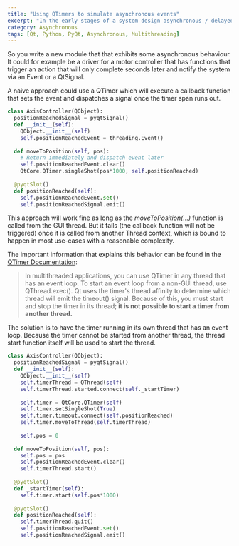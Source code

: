 ```yaml
---
title: "Using QTimers to simulate asynchronous events"
excerpt: "In the early stages of a system design asynchronous / delayed events can be simulated with QTimers but there are some pitfalls"
category: Asynchronous
tags: [Qt, Python, PyQt, Asynchronous, Multithreading]
---
```


So you write a new module that that exhibits some asynchronous behaviour. 
It could for example be a driver for a motor controller that has functions that trigger an action that will only complete seconds later and notify
the system via an Event or a QtSignal. 

A naive approach could use a QTimer which will execute a callback function that sets the event and dispatches a signal once the timer span runs out.

```python
class AxisController(QObject):
  positionReachedSignal = pyqtSignal()
  def __init__(self):
    QObject.__init__(self)
    self.positionReachedEvent = threading.Event()
  
  def moveToPosition(self, pos):
    # Return immediately and dispatch event later
    self.positionReachedEvent.clear()
    QtCore.QTimer.singleShot(pos*1000, self.positionReached)
  
  @pyqtSlot()
  def positionReached(self):
    self.positionReachedEvent.set()
    self.positionReachedSignal.emit()
```

This approach will work fine as long as the *moveToPosition(...)* function is called from the GUI thread. 
But it fails (the callback function will not be triggered) once it is called from another Thread context, which is bound to happen in most use-cases with a reasonable complexity.

The important information that explains this behavior can be found in the [QTimer Documentation](http://doc.qt.io/qt-5/qtimer.html):

> In multithreaded applications, you can use QTimer in any thread that has an event loop. 
> To start an event loop from a non-GUI thread, use QThread.exec(). 
> Qt uses the timer's thread affinity to determine which thread will emit the timeout() signal. 
> Because of this, you must start and stop the timer in its thread;
> **it is not possible to start a timer from another thread.**

The solution is to have the timer running in its own thread that has an event loop. 
Because the timer cannot be started from another thread, the thread start function itself will be used to start the thread.

```python
class AxisController(QObject):
  positionReachedSignal = pyqtSignal()
  def __init__(self):
    QObject.__init__(self)
    self.timerThread = QThread(self)
    self.timerThread.started.connect(self._startTimer)
    
    self.timer = QtCore.QTimer(self)
    self.timer.setSingleShot(True)
    self.timer.timeout.connect(self.positionReached)
    self.timer.moveToThread(self.timerThread)
    
    self.pos = 0
  
  def moveToPosition(self, pos):
    self.pos = pos
    self.positionReachedEvent.clear()
    self.timerThread.start()
  
  @pyqtSlot()
  def _startTimer(self):
    self.timer.start(self.pos*1000)
  
  @pyqtSlot()
  def positionReached(self):
    self.timerThread.quit()
    self.positionReachedEvent.set()
    self.positionReachedSignal.emit()
```
